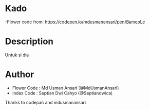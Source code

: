 # Kado
-Flower code from: https://codepen.io/mdusmanansari/pen/BamepLe


# Description
Untuk si dia

# Author
- Flower Code : Md Usman Ansari (@MdUsmanAnsari)
- Index Code : Septian Dwi Cahyo (@Septiandwica)

Thanks to codepan and mdusmanansari
